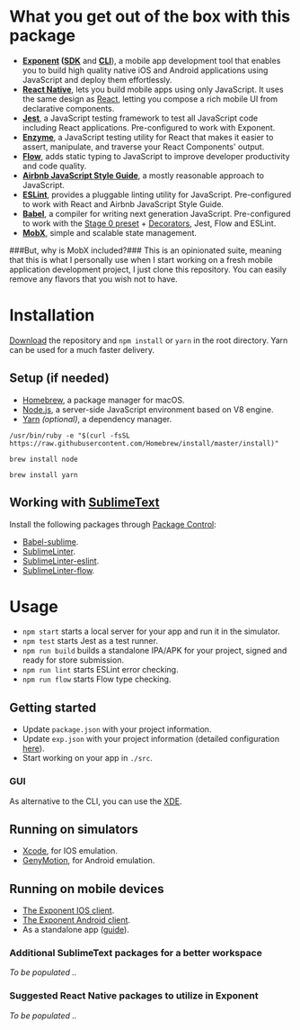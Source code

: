 # What you get out of the box with this package
- **[Exponent](https://getexponent.com) ([SDK](https://docs.getexponent.com/versions/v11.0.0/index.html)** and **[CLI](https://github.com/exponentjs/exp)**), a mobile app development tool that enables you to build high quality native iOS and Android applications using JavaScript and deploy them effortlessly.
- **[React Native](http://facebook.github.io/react-native/releases/0.36/)**, lets you build mobile apps using only JavaScript. It uses the same design as [React](https://facebook.github.io/react/), letting you compose a rich mobile UI from declarative components.
- **[Jest](https://facebook.github.io/jest/)**, a JavaScript testing framework to test all JavaScript code including React applications. Pre-configured to work with Exponent.
- **[Enzyme](https://github.com/airbnb/enzyme)**, a JavaScript testing utility for React that makes it easier to assert, manipulate, and traverse your React Components' output.
- **[Flow](https://flowtype.org)**, adds static typing to JavaScript to improve developer productivity and code quality.
- **[Airbnb JavaScript Style Guide](https://github.com/airbnb/javascript)**, a mostly reasonable approach to JavaScript.
- **[ESLint](http://eslint.org)**, provides a pluggable linting utility for JavaScript. Pre-configured to work with React and Airbnb JavaScript Style Guide.
- **[Babel](https://babeljs.io)**, a compiler for writing next generation JavaScript. Pre-configured to work with the [Stage 0 preset](https://babeljs.io/docs/plugins/preset-stage-0/) + [Decorators](https://github.com/wycats/javascript-decorators), Jest, Flow and ESLint.
- **[MobX](https://github.com/mobxjs/mobx)**, simple and scalable state management.

###But, why is MobX included?###
This is an opinionated suite, meaning that this is what I personally use when I start working on a fresh mobile application development project, I just clone this repository. You can easily remove any flavors that you wish not to have.

# Installation
[Download](https://github.com/sonaye/create-exponent-app/archive/master.zip) the repository and `npm install` or `yarn` in the root directory. Yarn can be used for a much faster delivery.

## Setup (if needed)
- [Homebrew](http://brew.sh), a package manager for macOS.
- [Node.js](https://nodejs.org), a server-side JavaScript environment based on V8 engine.
- [Yarn](https://yarnpkg.com) *(optional)*, a dependency manager.

`/usr/bin/ruby -e "$(curl -fsSL https://raw.githubusercontent.com/Homebrew/install/master/install)"`

`brew install node`

`brew install yarn`

## Working with [SublimeText](https://www.sublimetext.com)
Install the following packages through [Package Control](https://packagecontrol.io/installation):
- [Babel-sublime](https://github.com/babel/babel-sublime).
- [SublimeLinter](https://github.com/SublimeLinter/SublimeLinter3).
- [SublimeLinter-eslint](https://github.com/roadhump/SublimeLinter-eslint).
- [SublimeLinter-flow](https://github.com/SublimeLinter/SublimeLinter-flow).

# Usage
- `npm start` starts a local server for your app and run it in the simulator.
- `npm test` starts Jest as a test runner.
- `npm run build` builds a standalone IPA/APK for your project, signed and ready for store submission.
- `npm run lint` starts ESLint error checking.
- `npm run flow` starts Flow type checking.

## Getting started
- Update `package.json` with your project information.
- Update `exp.json` with your project information (detailed configuration [here](https://docs.getexponent.com/versions/v11.0.0/guides/configuration.html)).
- Start working on your app in `./src`.

### GUI
As alternative to the CLI, you can use the [XDE](https://docs.getexponent.com/versions/v11.0.0/introduction/xde-tour.html).

## Running on simulators
- [Xcode](https://developer.apple.com/xcode/), for IOS emulation.
- [GenyMotion](https://www.genymotion.com), for Android emulation.

## Running on mobile devices
- [The Exponent IOS client](https://itunes.com/apps/exponent).
- [The Exponent Android client](https://play.google.com/store/apps/details?id=host.exp.exponent).
- As a standalone app ([guide](https://docs.getexponent.com/versions/v11.0.0/guides/building-standalone-apps.html)).

### Additional SublimeText packages for a better workspace
*To be populated ..*

### Suggested React Native packages to utilize in Exponent
*To be populated ..*
